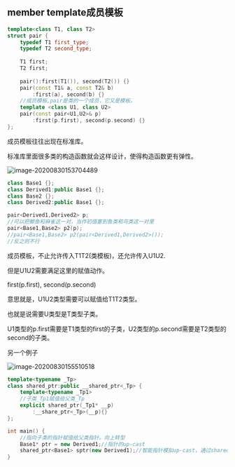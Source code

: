 ## member template成员模板

```cpp
template<class T1, class T2>
struct pair {
    typedef T1 first_type;
    typedef T2 second_type;
    
    T1 first;
    T2 first;
    
    pair():first(T1()), second(T2()) {}
    pair(const T1& a, const T2& b)
        :first(a), second(b) {}
    //成员模板,pair是类的一个成员，它又是模板。
    template <class U1, class U2>
    pair(const pair<U1,U2>& p)
        :first(p.first), second(p.second) {}
};
```

成员模板往往出现在标准库。

标准库里面很多类的构造函数就会这样设计，使得构造函数更有弹性。

![image-20200830153704489](C:\Users\xuyingfeng\AppData\Roaming\Typora\typora-user-images\image-20200830153704489.png)

```cpp
class Base1 {};
class Derived1:public Base1 {};
class Base2 {};
class Derived2:public Base1 {};

pair<Derived1,Derived2> p;
//可以把鲫鱼和麻雀这一对，当作初值塞到鱼类和鸟类这一对里
pair<Base1,Base2> p2(p);
//pair<Base1,Base2> p2(pair<Derived1,Derived2>());
//反之则不行
```

成员模板，不止允许传入T1T2(类模板)，还允许传入U1U2.

但是U1U2需要满足这里的赋值动作。

first(p.first), second(p.second)

意思就是，U1U2类型需要可以赋值给T1T2类型。

也就是说需要U类型是T类型子类。

U1类型的p.first需要是T1类型的first的子类，U2类型的p.second需要是T2类型的second的子类。

另一个例子

![image-20200830155510518](C:\Users\xuyingfeng\AppData\Roaming\Typora\typora-user-images\image-20200830155510518.png)

```cpp
template<typename _Tp>
class shared_ptr:public __shared_ptr<_Tp> {
    template<typename _Tp1>
    //子类_Tp1赋值给父类_Tp
    explicit shared_ptr(_Tp1* __p) 
    	:__share_ptr<_Tp>(__p){}
};

int main() {
    //指向子类的指针赋值给父类指针。向上转型
    Base1* ptr = new Derived1;//指针的up-cast
    shared_ptr<Base1> sptr(new Derived1);//智能指针模拟up-cast，通过shared_ptr(_Tp1* __p)
}
```

